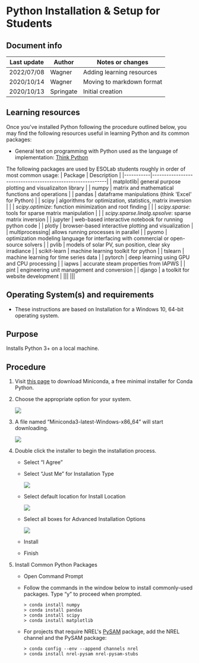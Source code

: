 # Python Installation & Setup for Students

## Document info

| Last update | Author         | Notes or changes                    |
|-------------|----------------|-------------------------------------|
| 2022/07/08  | Wagner         | Adding learning resources           |
| 2020/10/14  | Wagner         | Moving to markdown format           |
| 2020/10/13  | Springate      | Initial creation                    |

## Learning resources
Once you've installed Python following the procedure outlined below, you may find the following resources useful in learning Python and its common packages:

* General text on programming with Python used as the language of implementation: [Think Python](https://greenteapress.com/wp/think-python-2e/)

The following packages are used by ESOLab students roughly in order of most common usage:
| Package   |   Description                                             |
|-----------|-----------------------------------------------------------|
| matplotlib| general purpose plotting and visualizaiton library        |
| numpy     | matrix and mathematical functions and operations          |
| pandas    | dataframe manipulations (think 'Excel' for Python)        |
| scipy     | algorithms for optimization, statistics, matrix inversion |
|           | _scipy.optimize_: function minimization and root finding    |
|           | _scipy.sparse_: tools for sparse matrix manipulation        |
|           | _scipy.sparse.linalg.spsolve_: sparse matrix inversion      |
| jupyter   | web-based interactive notebook for running python code    | 
| plotly    | browser-based interactive plotting and visualization      |
| multiprocessing| allows running processes in parallel                 | 
| pyomo     | optimization modeling language for interfacing with commercial or open-source solvers | 
| pvlib     | models of solar PV, sun position, clear sky irradiance    |
| scikit-learn | machine learning toolkit for python                    | 
| tslearn   | machine learning for time series data                     |
| pytorch   | deep learning using GPU and CPU processing                |
| iapws     | accurate steam properties from IAPWS                      |
| pint      | engineering unit management and conversion                | 
| django    | a toolkit for website development                         |
|||
|||



## Operating System(s) and requirements
* These instructions are based on Installation for a Windows 10, 64-bit operating system. 

## Purpose
Installs Python 3+ on a local machine.

## Procedure

1.	Visit [this page](https://docs.conda.io/en/latest/miniconda.html) to download Miniconda, a free minimal installer for Conda Python.

2. Choose the appropriate option for your system.

    ![](./image001.png)

3. A file named “Miniconda3-latest-Windows-x86_64” will start downloading. 

    ![](./image003.png)

4.	Double click the installer to begin the installation process. 
    * Select “I Agree”
    * Select “Just Me” for Installation Type 

        ![](./image005.png)
    
    * Select default location for Install Location

        ![](./image006.png)

    * Select all boxes for Advanced Installation Options

        ![](./image007.png)

    * Install
    * Finish

5. Install Common Python Packages

    * Open Command Prompt
    * Follow the commands in the window below to install commonly-used packages. Type “y” to proceed when prompted. 
        ```
        > conda install numpy
        > conda install pandas
        > conda install scipy
        > conda install matplotlib
        ```
        
    * For projects that require NREL's [PySAM](https://sam.nrel.gov/software-development-kit-sdk/pysam.html) package, add the NREL channel and the PySAM package:
        ```
        > conda config --env --append channels nrel
        > conda install nrel-pysam nrel-pysam-stubs
        ```
